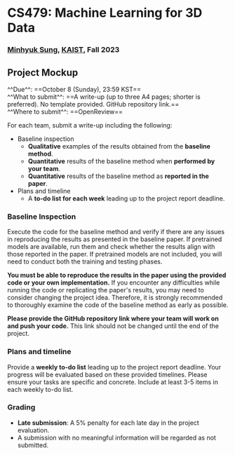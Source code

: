 # CS479: Machine Learning for 3D Data

<h3><b>
<a href="http://mhsung.github.io/" target="_blank">Minhyuk Sung</a>, <a href="https://www.kaist.ac.kr/" target="_blank">KAIST</a>, Fall 2023
</b></h3>


## Project Mockup

^^Due^^: ==October 8 (Sunday), 23:59 KST==  
^^What to submit^^: ==A write-up (up to three A4 pages; shorter is preferred). No template provided. GitHub repository link.==  
^^Where to submit^^: ==OpenReview==  

For each team, submit a write-up including the following:

- Baseline inspection
    - **Qualitative** examples of the results obtained from the **baseline method**.
    - **Quantitative** results of the baseline method when **performed by your team**.
    - **Quantitative** results of the baseline method as **reported in the paper**.
- Plans and timeline
    - A **to-do list for each week** leading up to the project report deadline.

### Baseline Inspection
Execute the code for the baseline method and verify if there are any issues in reproducing the results as presented in the baseline paper. If pretrained models are available, run them and check whether the results align with those reported in the paper. If pretrained models are not included, you will need to conduct both the training and testing phases.

**You must be able to reproduce the results in the paper using the provided code or your own implementation.** If you encounter any difficulties while running the code or replicating the paper's results, you may need to consider changing the project idea. Therefore, it is strongly recommended to thoroughly examine the code of the baseline method as early as possible.

**Please provide the GitHub repository link where your team will work on and push your code.** This link should not be changed until the end of the project.

### Plans and timeline
Provide a **weekly to-do list** leading up to the project report deadline. Your progress will be evaluated based on these provided timelines. Please ensure your tasks are specific and concrete. Include at least 3-5 items in each weekly to-do list.

### Grading
- **Late submission**: A 5% penalty for each late day in the project evaluation.
- A submission with no meaningful information will be regarded as not submitted.

<br />
